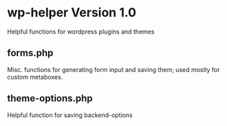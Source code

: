 # wp-helper Version 1.0
Helpful functions for wordpress plugins and themes


## forms.php
Misc. functions for generating form input and saving them; used mostly for 
custom metaboxes.

## theme-options.php
Helpful function for saving backend-options 
